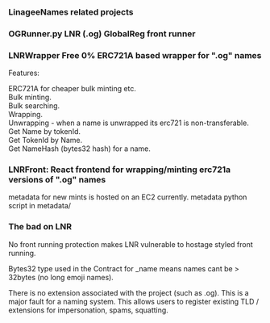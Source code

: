 ### LinageeNames related projects

### OGRunner.py LNR (.og) GlobalReg front runner

### LNRWrapper Free 0% ERC721A based wrapper for ".og" names
Features:  
  
ERC721A for cheaper bulk minting etc.  
Bulk minting.    
Bulk searching.  
Wrapping.  
Unwrapping - when a name is unwrapped its erc721 is non-transferable.  
Get Name by tokenId.  
Get TokenId by Name.  
Get NameHash (bytes32 hash) for a name.  

### LNRFront: React frontend for wrapping/minting erc721a versions of ".og" names
metadata for new mints is hosted on an EC2 currently.
metadata python script in metadata/


### The bad on LNR
No front running protection makes LNR vulnerable to hostage styled front running.  

Bytes32 type used in the Contract for _name means names cant be > 32bytes (no long emoji names).  

There is no extension associated with the project (such as .og). This is a major fault for a naming system.
This allows users to register existing TLD / extensions for impersonation, spams, squatting.
